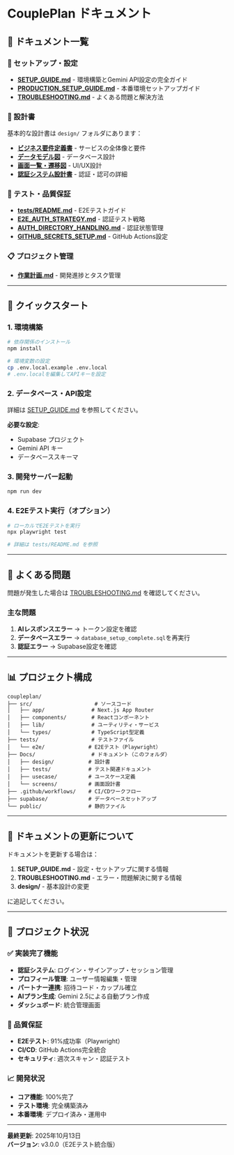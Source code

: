 # CouplePlan ドキュメント

## 📖 ドキュメント一覧

### 🚀 セットアップ・設定

- **[SETUP_GUIDE.md](./SETUP_GUIDE.md)** - 環境構築とGemini API設定の完全ガイド
- **[PRODUCTION_SETUP_GUIDE.md](./PRODUCTION_SETUP_GUIDE.md)** - 本番環境セットアップガイド
- **[TROUBLESHOOTING.md](./TROUBLESHOOTING.md)** - よくある問題と解決方法

### 📐 設計書

基本的な設計書は `design/` フォルダにあります：

- **[ビジネス要件定義書](./design/ビジネス要件定義書.md)** - サービスの全体像と要件
- **[データモデル図](./design/データモデル図.md)** - データベース設計
- **[画面一覧・遷移図](./design/画面一覧・遷移図.md)** - UI/UX設計
- **[認証システム設計書](./design/認証システム設計書.md)** - 認証・認可の詳細

### 🧪 テスト・品質保証

- **[tests/README.md](./tests/README.md)** - E2Eテストガイド
- **[E2E_AUTH_STRATEGY.md](./E2E_AUTH_STRATEGY.md)** - 認証テスト戦略
- **[AUTH_DIRECTORY_HANDLING.md](./AUTH_DIRECTORY_HANDLING.md)** - 認証状態管理
- **[GITHUB_SECRETS_SETUP.md](./GITHUB_SECRETS_SETUP.md)** - GitHub Actions設定

### 📋 プロジェクト管理

- **[作業計画.md](./作業計画.md)** - 開発進捗とタスク管理

---

## 🎯 クイックスタート

### 1. 環境構築

```bash
# 依存関係のインストール
npm install

# 環境変数の設定
cp .env.local.example .env.local
# .env.localを編集してAPIキーを設定
```

### 2. データベース・API設定

詳細は [SETUP_GUIDE.md](./SETUP_GUIDE.md) を参照してください。

**必要な設定**:

- Supabase プロジェクト
- Gemini API キー
- データベーススキーマ

### 3. 開発サーバー起動

```bash
npm run dev
```

### 4. E2Eテスト実行（オプション）

```bash
# ローカルでE2Eテストを実行
npx playwright test

# 詳細は tests/README.md を参照
```

---

## 🔧 よくある問題

問題が発生した場合は [TROUBLESHOOTING.md](./TROUBLESHOOTING.md) を確認してください。

### 主な問題

1. **AIレスポンスエラー** → トークン設定を確認
2. **データベースエラー** → `database_setup_complete.sql`を再実行
3. **認証エラー** → Supabase設定を確認

---

## 📊 プロジェクト構成

```
coupleplan/
├── src/                    # ソースコード
│   ├── app/               # Next.js App Router
│   ├── components/        # Reactコンポーネント
│   ├── lib/               # ユーティリティ・サービス
│   └── types/             # TypeScript型定義
├── tests/                 # テストファイル
│   └── e2e/              # E2Eテスト（Playwright）
├── Docs/                  # ドキュメント（このフォルダ）
│   ├── design/           # 設計書
│   ├── tests/            # テスト関連ドキュメント
│   ├── usecase/          # ユースケース定義
│   └── screens/          # 画面設計書
├── .github/workflows/    # CI/CDワークフロー
├── supabase/             # データベースセットアップ
└── public/               # 静的ファイル
```

---

## 📝 ドキュメントの更新について

ドキュメントを更新する場合は：

1. **SETUP_GUIDE.md** - 設定・セットアップに関する情報
2. **TROUBLESHOOTING.md** - エラー・問題解決に関する情報
3. **design/** - 基本設計の変更

に追記してください。

---

## 🎉 プロジェクト状況

### ✅ 実装完了機能

- **認証システム**: ログイン・サインアップ・セッション管理
- **プロフィール管理**: ユーザー情報編集・管理
- **パートナー連携**: 招待コード・カップル確立
- **AIプラン生成**: Gemini 2.5による自動プラン作成
- **ダッシュボード**: 統合管理画面

### 🧪 品質保証

- **E2Eテスト**: 91%成功率（Playwright）
- **CI/CD**: GitHub Actions完全統合
- **セキュリティ**: 週次スキャン・認証テスト

### 📈 開発状況

- **コア機能**: 100%完了
- **テスト環境**: 完全構築済み
- **本番環境**: デプロイ済み・運用中

---

**最終更新**: 2025年10月13日  
**バージョン**: v3.0.0（E2Eテスト統合版）
